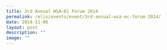```yaml
---
title: 3rd Annual WSA—EC Forum 2014
permalink: /elis/events/event/3rd-annual-wsa-ec-forum-2014/
date: 2014-11-06
layout: post
description: ""
image: ""
---
```

